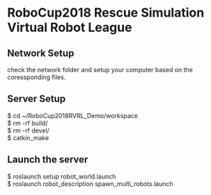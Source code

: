 # RoboCup2018 Rescue Simulation Virtual Robot League 



##  Network Setup
check the network folder and setup your computer based on the coressponding files.
  

## Server Setup 
  $ cd ~/RoboCup2018RVRL_Demo/workspace  
  $ rm -rf build/  
  $ rm -rf devel/  
  $ catkin_make  
  
 ## Launch the server
 $ roslaunch setup robot_world.launch  
 $ roslaunch robot_description spawn_multi_robots.launch  



